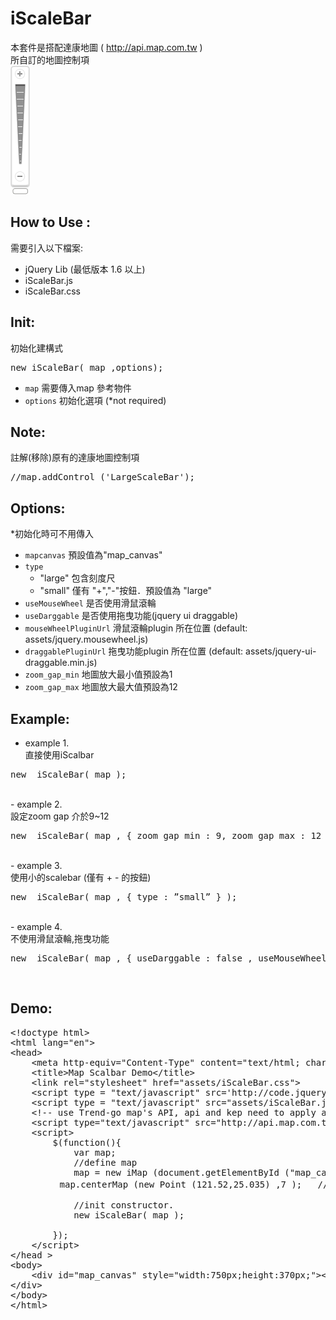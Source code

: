 iScaleBar
=========
本套件是搭配達康地圖 ( http://api.map.com.tw ) <br>
所自訂的地圖控制項<br>
<img src="https://github.com/justin3737/iScaleBar/blob/master/assets/iScalebar.png?raw=true">

How to Use : 
--------------
需要引入以下檔案:
- jQuery Lib (最低版本 1.6 以上)
- iScaleBar.js 
- iScaleBar.css


Init:
--------------
初始化建構式
<pre>
new iScaleBar( map ,options);
</pre>
- <code>map</code> 需要傳入map 參考物件
- <code>options</code> 初始化選項 (*not required)


Note:
--------------
註解(移除)原有的達康地圖控制項
<pre>
//map.addControl ('LargeScaleBar');
</pre>


Options:
--------------
*初始化時可不用傳入
- <code>mapcanvas</code> 預設值為"map_canvas"
- <code>type</code> 
  - "large" 包含刻度尺
  - "small" 僅有 "+","-"按鈕．預設值為 "large"
- <code>useMouseWheel</code> 是否使用滑鼠滾輪
- <code>useDarggable</code> 是否使用拖曳功能(jquery ui draggable)
- <code>mouseWheelPluginUrl</code> 滑鼠滾輪plugin 所在位置 (default: assets/jquery.mousewheel.js)
- <code>draggablePluginUrl</code> 拖曳功能plugin 所在位置 (default: assets/jquery-ui-draggable.min.js)
- <code>zoom_gap_min</code> 地圖放大最小值預設為1
- <code>zoom_gap_max</code> 地圖放大最大值預設為12

Example:
--------------
- example 1.<br>直接使用iScalbar
<pre>
new  iScaleBar( map );
</pre>
<br>
- example 2.<br>設定zoom gap 介於9~12
<pre>
new  iScaleBar( map , { zoom_gap_min : 9, zoom_gap_max : 12 } );
</pre>
<br>
- example 3.<br>使用小的scalebar (僅有 + - 的按鈕)
<pre>
new  iScaleBar( map , { type : ”small” } );
</pre>
<br>
- example 4.<br>不使用滑鼠滾輪,拖曳功能
<pre>
new  iScaleBar( map , { useDarggable : false , useMouseWheel : false } );
</pre>
<br>

Demo:
--------------
<pre>
&lt;!doctype html&gt;
&lt;html lang=&quot;en&quot;&gt;
&lt;head&gt;
	&lt;meta http-equiv=&quot;Content-Type&quot; content=&quot;text/html; charset=utf-8&quot; /&gt;
	&lt;title&gt;Map Scalbar Demo&lt;/title&gt;
	&lt;link rel=&quot;stylesheet&quot; href=&quot;assets/iScaleBar.css&quot;&gt;
	&lt;script type = &quot;text/javascript&quot; src=&#39;http://code.jquery.com/jquery-1.6.min.js&#39;&gt;&lt;/script&gt;
	&lt;script type = &quot;text/javascript&quot; src=&quot;assets/iScaleBar.js&quot;&gt;&lt;/script&gt;
	&lt;!-- use Trend-go map&#39;s API, api and kep need to apply at &quot;http://api.map.com.tw&quot;--&gt;
	&lt;script type=&quot;text/javascript&quot; src=&quot;http://api.map.com.tw/js/getAPI.asp?v=1&amp;key=your_api_key&quot;&gt;&lt;/script&gt;
	&lt;script&gt;
		$(function(){
			var map;
      		//define map
      		map = new iMap (document.getElementById (&quot;map_canvas&quot;)); 
　　		map.centerMap (new Point (121.52,25.035) ,7 );   //init location 

			//init constructor.
			new iScaleBar( map );

		});
	&lt;/script&gt;
&lt;/head &gt;
&lt;body&gt;
	&lt;div id=&quot;map_canvas&quot; style=&quot;width:750px;height:370px;&quot;&gt;&lt;/div&gt;
&lt;/div&gt;
&lt;/body&gt;
&lt;/html&gt;
</pre>

